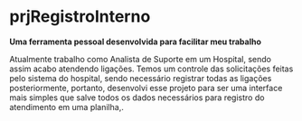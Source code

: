 # prjRegistroInterno

**Uma ferramenta pessoal desenvolvida para facilitar meu trabalho**

Atualmente trabalho como Analista de Suporte em um Hospital, sendo assim acabo atendendo ligações. Temos um controle das solicitações feitas pelo sistema do hospital, sendo necessário registrar todas as ligações posteriormente, portanto, desenvolvi esse projeto para ser uma interface mais simples que salve todos os dados necessários para registro do atendimento em uma planilha,.
